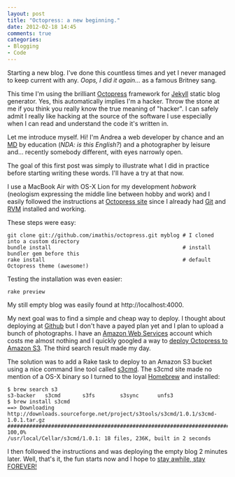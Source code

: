 ```yaml
---
layout: post
title: "Octopress: a new beginning."
date: 2012-02-18 14:45
comments: true
categories:
- Blogging
- Code
---
```

Starting a new blog. I've done this countless times and yet I never managed to keep current with any.
*Oops, I did it again...* as a famous Britney sang.

This time I'm using the brilliant [Octopress](http://octopress.org "Octopress website") framework for [Jekyll](http://github.com/mojombo/jekyll "Jekyll website") static blog generator. Yes, this automatically implies I'm a hacker. Throw the stone at me if you think you really know the true meaning of "hacker". I can safely admit I really like hacking at the source of the software I use especially when I can read and understand the code it's written in.

Let me introduce myself. Hi! I'm Andrea a web developer by chance and an [MD](http://en.wikipedia.org/wiki/Doctor_of_Medicine "Wikipedia Doctor of Medicine page") by education (*NDA: is this English?*) and a photographer by leisure and... recently somebody different, with eyes narrowly open.

The goal of this first post was simply to illustrate what I did in practice before starting writing these words. I'll have a try at that now.

I use a MacBook Air with OS-X Lion for my development *hobwork* (neologism expressing the middle line between hobby and work) and I easily followed the instructions at [Octopress site](http://octopress.org/docs/setup/ "Octopress setup page") since I already had [Git](http://git-scm.com/ "Git webwite") and [RVM](http://rvm.beginrescueend.com/ "RVM website") installed and working.

These steps were easy:
```
git clone git://github.com/imathis/octopress.git myblog # I cloned into a custom directory
bundle install                                          # install bundler gem before this
rake install                                            # default Octopress theme (awesome!)
```

Testing the installation was even easier:
```
rake preview
```

My still empty blog was easily found at http://localhost:4000.

My next goal was to find a simple and cheap way to deploy. I thought about deploying at [Github](https://github.com/ "Github website") but I don't have a payed plan yet and I plan to upload a bunch of photographs. I have an [Amazon Web Services](https://aws.amazon.com/ "Amazon Web Services website") account which costs me almost nothing and I quickly googled a way to [deploy Octopress to Amazon S3](http://www.google.fr/search?ix=sea&sourceid=chrome&ie=UTF-8&q=leisure#pq=leisure&hl=fr&gs_nf=1&cp=13&gs_id=1f&xhr=t&q=octopress+amazon+s3&pf=p&sclient=psy-ab&source=hp&pbx=1&oq=octopress+ama&aq=0L&aqi=g-L2&aql=&gs_sm=&gs_upl=&bav=on.2,or.r_gc.r_pw.r_cp.,cf.osb&fp=6fc8c6804cede81f&ix=sea&biw=945&bih=779 "Google query for 'octopress amazon s3'"). The third search result made my day.

The solution was to add a Rake task to deploy to an Amazon S3 bucket using a nice command line tool called [s3cmd](http://s3tools.org/s3cmd "s3cmd website"). The s3cmd site made no mention of a OS-X binary so I turned to the loyal [Homebrew](http://mxcl.github.com/homebrew/ "Homebrew website") and installed:
```
$ brew search s3
s3-backer   s3cmd       s3fs        s3sync      unfs3
$ brew install s3cmd
==> Downloading http://downloads.sourceforge.net/project/s3tools/s3cmd/1.0.1/s3cmd-1.0.1.tar.gz
######################################################################## 100,0%
/usr/local/Cellar/s3cmd/1.0.1: 18 files, 236K, built in 2 seconds
```

I then followed the instructions and was deploying the empty blog 2 minutes later.
Well, that's it, the fun starts now and I hope to [stay awhile, stay FOREVER!](http://www.google.fr/url?sa=t&rct=j&q=stay%20awhile%20stay%20forever&source=web&cd=4&ved=0CD8QFjAD&url=http%3A%2F%2Fc64-wiki.com%2Findex.php%2FImpossible_Mission&ei=97g_T62sCsqJ0AWwyKSPDw&usg=AFQjCNF0LIdcda82RB69CvnMtXV3zoIFig&sig2=InIDbucTVRvavRJYd7QfTQ "C64-Wiki website - Impossible Mission page")
